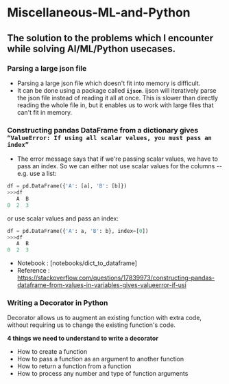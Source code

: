 # Miscellaneous-ML-and-Python

## The solution to the problems which I encounter while solving AI/ML/Python usecases.

### Parsing a large json file
- Parsing a large json file which doesn't fit into memory is difficult.
- It can be done using a package called **`ijson`**. ijson will iteratively parse the json file instead of reading it all at once. This is slower than directly reading the whole file in, but it enables us to work with large files that can't fit in memory.

### Constructing pandas DataFrame from a dictionary gives `“ValueError: If using all scalar values, you must pass an index”`
- The error message says that if we're passing scalar values, we have to pass an index. So we can either not use scalar values for the columns -- e.g. use a list:

```python
df = pd.DataFrame({'A': [a], 'B': [b]})
>>>df
   A  B
0  2  3
```
or use scalar values and pass an index:

```python
df = pd.DataFrame({'A': a, 'B': b}, index=[0])
>>>df
   A  B
0  2  3
```

- Notebook : [notebooks/dict_to_dataframe]
- Reference : https://stackoverflow.com/questions/17839973/constructing-pandas-dataframe-from-values-in-variables-gives-valueerror-if-usi

### Writing a Decorator in Python
Decorator allows us to augment an existing function with extra code, without requiring us to change the existing function's code.

**4 things we need to understand to write a decorator**
- How to create a function
- How to pass a function as an argument to another function
- How to return a function from a function
- How to process any number and type of function arguments












